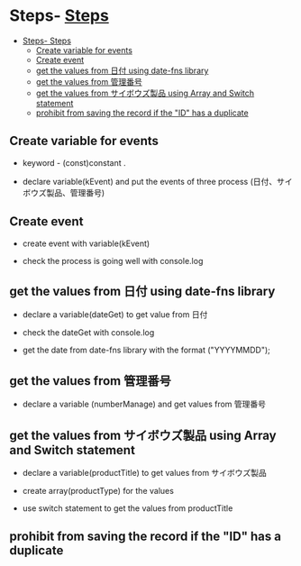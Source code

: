 # Steps- [Steps](#steps)

- [Steps- Steps](#steps--steps)
  - [Create variable for events](#create-variable-for-events)
  - [Create event](#create-event)
  - [get the values from 日付 using date-fns library](#get-the-values-from-日付-using-date-fns-library)
  - [get the values from 管理番号](#get-the-values-from-管理番号)
  - [get the values from サイボウズ製品 using Array and Switch statement](#get-the-values-from-サイボウズ製品-using-array-and-switch-statement)
  - [prohibit from saving the record if the "ID" has a duplicate](#prohibit-from-saving-the-record-if-the-id-has-a-duplicate)

## Create variable for events 

* keyword - (const)constant .

* declare variable(kEvent) and put the events of three process (日付、サイボウズ製品、管理番号)

## Create event 

* create event with variable(kEvent)
  
* check the process is going well with console.log

## get the values from 日付 using date-fns library

* declare a variable(dateGet) to get value from 日付

* check the dateGet with console.log

* get the date from date-fns library with the format ("YYYYMMDD");

## get the values from 管理番号 

* declare a variable (numberManage) and get values from 管理番号

## get the values from サイボウズ製品 using Array and Switch statement

* declare a variable(productTitle) to get values from サイボウズ製品

* create array(productType) for the values 

* use switch statement to get the values from productTitle

## prohibit from saving the record if the "ID" has a duplicate



